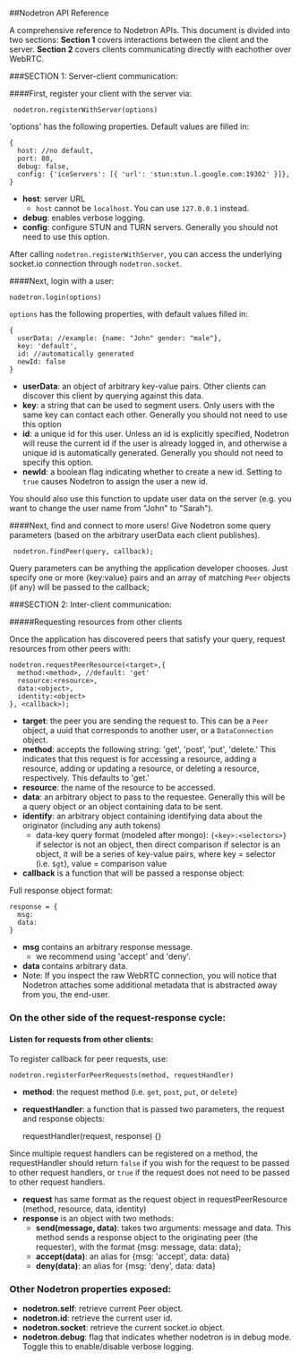 ##Nodetron API Reference

A comprehensive reference to Nodetron APIs.  This document is divided into two sections: __Section 1__ covers interactions between the client and the server.  __Section 2__ covers clients communicating directly with eachother over WebRTC.

###SECTION 1: Server-client communication:

####First, register your client with the server via:

     nodetron.registerWithServer(options)

'options' has the following properties. Default values are filled in:

    {
      host: //no default,
      port: 80,
      debug: false,
      config: {'iceServers': [{ 'url': 'stun:stun.l.google.com:19302' }]},
    }

* __host__: server URL
    * `host` cannot be `localhost`. You can use `127.0.0.1` instead.
* __debug__: enables verbose logging.
* __config__: configure STUN and TURN servers. Generally you should not need to use this option.

After calling `nodetron.registerWithServer`, you can access the underlying socket.io connection through `nodetron.socket`.

####Next, login with a user:

    nodetron.login(options)

`options` has the following properties, with default values filled in:

    {
      userData: //example: {name: "John" gender: "male"},
      key: 'default',
      id: //automatically generated
      newId: false
    }

* __userData__: an object of arbitrary key-value pairs. Other clients can discover this client by querying against this data.
* __key__: a string that can be used to segment users. Only users with the same key can contact each other. Generally you should not need to use this option
* __id__: a unique id for this user. Unless an id is explicitly specified, Nodetron will reuse the current id if the user is already logged in, and otherwise a unique id is automatically generated. Generally you should not need to specify this option.
* __newId__: a boolean flag indicating whether to create a new id. Setting to `true` causes Nodetron to assign the user a new id.

You should also use this function to update user data on the server (e.g. you want to change the user name from "John" to "Sarah").

####Next, find and connect to more users!
Give Nodetron some query parameters (based on the arbitrary userData each client publishes).

     nodetron.findPeer(query, callback);

Query parameters can be anything the application developer chooses.  Just specify one or more {key:value} pairs and an array of matching `Peer` objects (if any) will be passed to the callback;

###SECTION 2: Inter-client communication:

#####Requesting resources from other clients

Once the application has discovered peers that satisfy your query, request resources from other peers with:

    nodetron.requestPeerResource(<target>,{
      method:<method>, //default: 'get'
      resource:<resource>,
      data:<object>,
      identity:<object>
    }, <callback>);

* __target__: the peer you are sending the request to. This can be a `Peer` object, a uuid that corresponds to another user, or a `DataConnection` object.
* __method__: accepts the following string: 'get', 'post', 'put', 'delete.' This indicates that this request is for accessing a resource, adding a resource, adding or updating a resource, or deleting a resource, respectively. This defaults to 'get.'
* __resource__: the name of the resource to be accessed.
* __data__: an arbitrary object to pass to the requestee. Generally this will be a query object or an object containing data to be sent.
* __identify__: an arbitrary object containing identifying data about the originator (including any auth tokens)
    * data-key query format (modeled after mongo): `{<key>:<selectors>}`
    if selector is not an object, then direct comparison
    if selector is an object, it will be a series of key-value pairs, where key = selector (i.e. `$gt`), value = comparison value
* __callback__ is a function that will be passed a response object:

Full response object format:

    response = {
      msg:
      data:
    }

* __msg__ contains an arbitrary response message.
    * we recommend using 'accept' and 'deny'.
* __data__ contains arbitrary data.
* Note: If you inspect the raw WebRTC connection, you will notice that Nodetron attaches some additional metadata that is abstracted away from you, the end-user.

### On the other side of the request-response cycle:
#### Listen for requests from other clients:

To register callback for peer requests, use:

    nodetron.registerForPeerRequests(method, requestHandler)

* __method__: the request method (i.e. `get`, `post`, `put`, or `delete`)
* __requestHandler__: a function that is passed two parameters, the request and response objects:

    requestHandler(request, response) {}

Since multiple request handlers can be registered on a method, the requestHandler should return `false` if you wish for the request to be passed to other request handlers, or `true` if the request does not need to be passed to other request handlers.

* __request__ has same format as the request object in requestPeerResource (method, resource, data, identity)
* __response__ is an object with two methods:
    * __send(message, data)__: takes two arguments: message and data. This method sends a response object to the originating peer (the requester), with the format {msg: message, data: data};
    * __accept(data)__: an alias for {msg: 'accept', data: data}
    * __deny(data)__: an alias for {msg: 'deny', data: data}

### Other Nodetron properties exposed:

* __nodetron.self__: retrieve current Peer object.
* __nodetron.id__: retrieve the current user id.
* __nodetron.socket__: retrieve the current socket.io object.
* __nodetron.debug__: flag that indicates whether nodetron is in debug mode. Toggle this to enable/disable verbose logging.